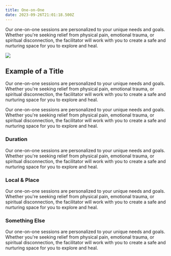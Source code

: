```yaml
---
title: One-on-One
date: 2023-09-26T21:01:18.500Z
---
```

Our one-on-one sessions are personalized to your unique needs and goals. Whether you're seeking relief from physical pain, emotional trauma, or spiritual disconnection, the facilitator will work with you to create a safe and nurturing space for you to explore and heal.

![](/images/img_1844__edited.jpg)

## Example of a Title

Our one-on-one sessions are personalized to your unique needs and goals. Whether you're seeking relief from physical pain, emotional trauma, or spiritual disconnection, the facilitator will work with you to create a safe and nurturing space for you to explore and heal.

Our one-on-one sessions are personalized to your unique needs and goals. Whether you're seeking relief from physical pain, emotional trauma, or spiritual disconnection, the facilitator will work with you to create a safe and nurturing space for you to explore and heal.

### Duration

Our one-on-one sessions are personalized to your unique needs and goals. Whether you're seeking relief from physical pain, emotional trauma, or spiritual disconnection, the facilitator will work with you to create a safe and nurturing space for you to explore and heal.

### Local & Place

Our one-on-one sessions are personalized to your unique needs and goals. Whether you're seeking relief from physical pain, emotional trauma, or spiritual disconnection, the facilitator will work with you to create a safe and nurturing space for you to explore and heal.

### Something Else

Our one-on-one sessions are personalized to your unique needs and goals. Whether you're seeking relief from physical pain, emotional trauma, or spiritual disconnection, the facilitator will work with you to create a safe and nurturing space for you to explore and heal.